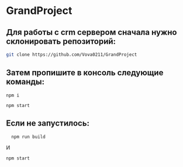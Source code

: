# GrandProject
## Для работы с crm сервером сначала нужно склонировать репозиторий:
```sh
git clone https://github.com/Vova0211/GrandProject
```
## Затем пропишите в консоль следующие команды:
   ```
npm i
```
   ```
npm start
``` 
## Если не запустилось: 
  ```
	npm run build
```
И
   ```
   npm start
```
